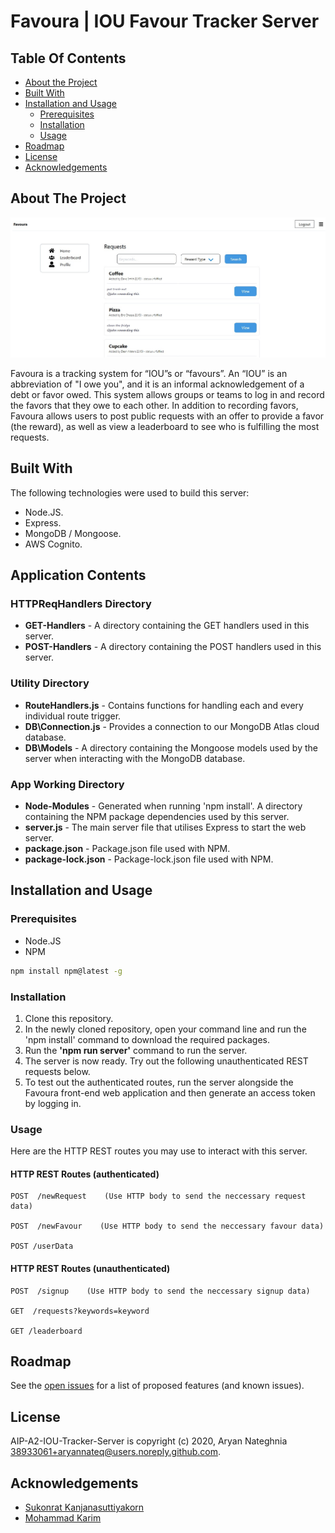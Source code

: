 # Favoura | IOU Favour Tracker Server
## Table Of Contents

* [About the Project](#about-the-project)
* [Built With](#built-with)
* [Installation and Usage](#installation-and-usage)
  * [Prerequisites](#prerequisites)
  * [Installation](#installation)
  * [Usage](#usage)
* [Roadmap](#roadmap)
* [License](#license)
* [Acknowledgements](#acknowledgements)

## About The Project

![Screen Shot](images/screenshot.png)

Favoura is a tracking system for “IOU”s or “favours”. An “IOU” is an abbreviation of "I owe you", and it is an informal acknowledgement of a debt or favor owed. This system allows groups or teams to log in and record the favors that they owe to each other. In addition to recording favors, Favoura allows users to post public requests with an offer to provide a favor (the reward), as well as view a leaderboard to see who is fulfilling the most requests.

## Built With

The following technologies were used to build this server:
* Node.JS.
* Express.
* MongoDB / Mongoose.
* AWS Cognito.

## Application Contents

### HTTPReqHandlers Directory
<ul> 
  <li><b>GET-Handlers</b> - A directory containing the GET handlers used in this server.</li>
  <li><b>POST-Handlers</b> - A directory containing the POST handlers used in this server.</li>
</ul>

### Utility Directory
<ul>
  <li><b>RouteHandlers.js</b> - Contains functions for handling each and every individual route trigger. </li>
  <li><b>DB\Connection.js</b> - Provides a connection to our MongoDB Atlas cloud database.</li>
  <li><b>DB\Models</b> - A directory containing the Mongoose models used by the server when interacting with the MongoDB database.</li>
</ul>
  
### App Working Directory
<ul>
  <li><b>Node-Modules</b> - Generated when running 'npm install'. A directory containing the NPM package dependencies used by this server.</li>
  <li><b>server.js</b> - The main server file that utilises Express to start the web server.</li>
  <li><b>package.json</b> - Package.json file used with NPM.</li>
  <li><b>package-lock.json</b> - Package-lock.json file used with NPM.</li>
</ul>

## Installation and Usage

### Prerequisites

* Node.JS
* NPM

```sh
npm install npm@latest -g
```

### Installation
<ol>
  <li>Clone this repository.</li>
  <li>In the newly cloned repository, open your command line and run the 'npm install' command to download the required packages.</li>
  <li>Run the <b>'npm run server'</b> command to run the server.</li>
  <li>The server is now ready. Try out the following unauthenticated REST requests below.</li>
  <li>To test out the authenticated routes, run the server alongside the Favoura front-end web application and then generate an access token by logging in.</li>
</ol>

### Usage

Here are the HTTP REST routes you may use to interact with this server.

#### HTTP REST Routes (authenticated)

    POST  /newRequest    (Use HTTP body to send the neccessary request data)
    
    POST  /newFavour    (Use HTTP body to send the neccessary favour data)
    
    POST /userData
    

#### HTTP REST Routes (unauthenticated)

    POST  /signup    (Use HTTP body to send the neccessary signup data)
    
    GET  /requests?keywords=keyword
    
    GET /leaderboard
    
## Roadmap

See the [open issues](https://github.com/AryanNateq/AIP-A2-IOU-Tracker-Server/issues) for a list of proposed features (and known issues).

## License

AIP-A2-IOU-Tracker-Server is copyright (c) 2020, Aryan Nateghnia <38933061+aryannateq@users.noreply.github.com>.

## Acknowledgements

* [Sukonrat Kanjanasuttiyakorn](https://github.com/sukonrat)
* [Mohammad Karim](https://github.com/mohammad260)

